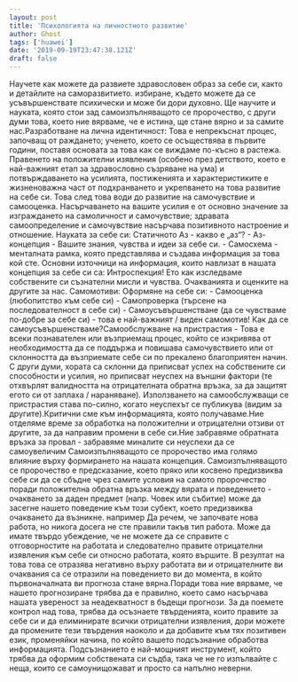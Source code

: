```yaml
---
layout: post
title: 'Психологията на личностното развитие'
author: Ghost
tags: ['huawei']
date: '2019-09-19T23:47:38.121Z'
draft: false
---
```


Научете как можете да развиете здравословен образ за себе си, както и детайлите на саморазвитието. избиране, където можете да се усъвършенствате психически и може би дори духовно. Ще научите и науката, която стои зад самоизпълняващото се пророчество, с други думи това, което ние вярваме, че е истина, ще стане вярно и за самите нас.Разработване на лична идентичност: Това е непрекъснат процес, започващ от раждането; ученето, което се осъществява в първите години, поставя основата за това как се виждаме по-късно в растежа. Правенето на положителни изявления (особено през детството, което е най-важният етап за здравословно съзряване на ума) и потвърждаването на усилията, постиженията и характеристиките е жизненоважна част от подхранването и укрепването на това развитие на себе си. Това след това води до развитие на самочувствие и самооценка. Насърчаването на вашите усилия е от основно значение за изграждането на самоличност и самочувствие; здравата самоопределение и самочувствие насърчава позитивното настроение и отношение. Науката за себе си: Статичното Аз - какво е „аз“? - Аз-концепция - Вашите знания, чувства и идеи за себе си. - Самосхема - менталната рамка, която представлява и създава информация за това кой сте. Основни източници на информация, които навлизат в нашата концепция за себе си са: Интроспекция! Ето как изследваме собствените си съзнателни мисли и чувства. Очакванията и оценките на другите за нас. Самомотиви: Оформяне на себе си: - Самооценка (любопитство към себе си) - Самопроверка (търсене на последователност в себе си) - Самоусъвършенстване (да се чувстваме по-добре за себе си) - това е най-важният / виден самомотив! Как да се самоусъвършенстваме?Самообслужване на пристрастия - Това е всеки познавателен или възприемащ процес, който се изкривява от необходимостта да се поддържа и повишава самочувствието или от склонността да възприемате себе си по прекалено благоприятен начин. С други думи, хората са склонни да приписват успех на собствените си способности и усилия, но приписват неуспех на външни фактори (те отхвърлят валидността на отрицателната обратна връзка, за да защитят егото си от заплаха / нараняване). Използването на самообслужващи се пристрастия става по-силно, когато неуспехът се публикува (видим за другите).Критични сме към информацията, която получаваме.Ние отделяме време за обработка на положителни и отрицателни отзиви от другите, за да направим промени в себе си.Ние забравяме обратната връзка за провал - забравяме миналите си неуспехи да се самоувеличим Самоизпълняващото се пророчество има голямо влияние върху формирането на нашата концепция. Самоизпълняващото се пророчество е предсказание, което пряко или косвено предизвиква себе си да се сбъдне чрез самите условия на самото пророчество поради положителна обратна връзка между вярата и поведението - очакването за даден предмет (напр. Човек или събитие) може да засегне нашето поведение към този субект, което предизвиква очакването да възникне. например Да речем, че започвате нова работа, но никога досега не сте правили такъв тип работа. Може да имате твърдо убеждение, че не можете да се справите с отговорностите на работата и следователно правите отрицателни изявления към себе си относно работата, която вършите. В резултат на това това се отразява негативно върху работата ви и отрицателните ви очаквания са се отразили на поведението ви до момента, в който първоначалната ви прогноза стане вярна.Поради това ние вярваме, че нашето прогнозиране трябва да е правилно, което само насърчава нашата увереност за неадекватност в бъдещи прогнози. За да поемете контрол над това, трябва да осъзнаете твърденията, които правите за себе си и да елиминирате всички отрицателни изявления, дори можете да промените тези твърдения наоколо и да добавите към тях позитивен език, променяйки начина, по който вашето подсъзнание обработва информацията. Подсъзнанието е най-мощният инструмент, който трябва да оформим собствената си съдба, така че не го изпълвайте с неща, които се самоунищожават и просто са напълно неверни.

